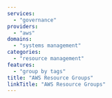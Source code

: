 ```yaml
---
services:
  - "governance"
providers:
  - "aws"
domains:
  - "systems management"
categories:
  - "resource management"
features:
  - "group by tags"
title: "AWS Resource Groups"
linkTitle: "AWS Resource Groups"
---
```

